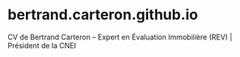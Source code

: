 # bertrand.carteron.github.io
CV de Bertrand Carteron – Expert en Évaluation Immobilière (REV) | Président de la CNEI

